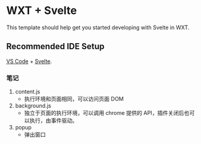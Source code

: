 # WXT + Svelte

This template should help get you started developing with Svelte in WXT.

## Recommended IDE Setup

[VS Code](https://code.visualstudio.com/) + [Svelte](https://marketplace.visualstudio.com/items?itemName=svelte.svelte-vscode).


### 笔记

1. content.js
   - 执行环境和页面相同，可以访问页面 DOM
2. background.js
   - 独立于页面的执行环境，可以调用 chrome 提供的 API，插件关闭后也可以执行，由事件驱动。
3. popup
   - 弹出窗口


